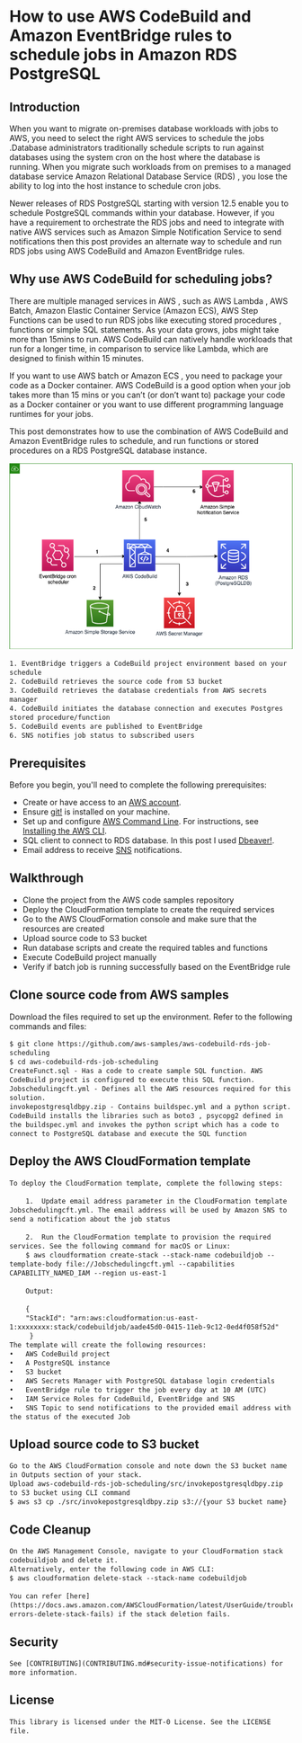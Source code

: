 
# How to use AWS CodeBuild and Amazon EventBridge rules to schedule jobs in Amazon RDS PostgreSQL

## Introduction
When you want to migrate on-premises database workloads with jobs to AWS, you need to select the right AWS services to schedule the jobs .Database administrators traditionally schedule scripts to run against databases using the system cron on the host where the database is running.  When you migrate such workloads from on premises to a managed database service Amazon Relational Database Service (RDS) , you lose the ability to log into the host instance to schedule cron jobs. 

Newer releases of RDS PostgreSQL starting with version 12.5 enable you to schedule PostgreSQL commands within your database. However, if you have a requirement to orchestrate the RDS jobs and need to integrate with native AWS services such as Amazon Simple Notification Service to send notifications then this post provides an alternate way to schedule  and run RDS jobs using AWS CodeBuild and Amazon EventBridge rules.

## Why use AWS CodeBuild for scheduling jobs?
There are multiple managed services in AWS , such as  AWS Lambda , AWS Batch, Amazon Elastic Container Service (Amazon ECS), AWS Step Functions can be used to run RDS jobs like executing stored procedures , functions or simple SQL statements. As your data grows, jobs might take more than 15mins to run. AWS CodeBuild can natively handle workloads that run for a longer time, in comparison to service like Lambda, which are designed to finish within 15 minutes.

If you want to use AWS batch or Amazon ECS , you need to package your code as a Docker container. AWS CodeBuild is a good option when your job takes more than 15 mins or  you can’t (or don’t want to) package your code as a Docker container or you want to use different programming language runtimes for your jobs. 
 

This post demonstrates how to use the combination of AWS CodeBuild and Amazon EventBridge rules to schedule, and run functions or stored procedures on a RDS PostgreSQL database instance. 

![Alt Text](Architecture-scheduling%20Amazon%20RDS%20jobs%20with%20AWS%20CodeBuild%20and%20Amazon%20EventBridge%20rules.png?raw=true  "Title")

    1. EventBridge triggers a CodeBuild project environment based on your schedule 
    2. CodeBuild retrieves the source code from S3 bucket
    3. CodeBuild retrieves the database credentials from AWS secrets manager
    4. CodeBuild initiates the database connection and executes Postgres stored procedure/function 
    5. CodeBuild events are published to EventBridge
    6. SNS notifies job status to subscribed users



## Prerequisites
Before you begin, you'll need to complete the following prerequisites:
    
   * Create or have access to an [AWS account](https://signin.aws.amazon.com/signin?redirect_uri=https%3A%2F%2Fportal.aws.amazon.com%2Fbilling%2Fsignup%2Fresume&client_id=signup).
   * Ensure [git!](https://git-scm.com/downloads) is installed on your machine.
   * Set up and configure [AWS Command Line](http://aws.amazon.com/cli). For instructions, see [Installing the AWS CLI](https://docs.aws.amazon.com/cli/latest/userguide/cli-chap-install.html).
   * SQL client to connect to RDS database. In this post I used [Dbeaver!](https://dbeaver.io/ ). 
   * Email address to receive [SNS](https://aws.amazon.com/sns) notifications.



## Walkthrough
    

  * Clone the project from the AWS code samples repository
  * Deploy the CloudFormation template to create the required services
  * Go to the AWS CloudFormation console and make sure that the resources are created
  * Upload source code to S3 bucket 
  * Run database scripts and create the required tables and functions
  * Execute CodeBuild project manually
  * Verify if batch job is running successfully based on the EventBridge rule




## Clone source code from AWS samples
   Download the files required to set up the environment. Refer to the following commands and files:

    $ git clone https://github.com/aws-samples/aws-codebuild-rds-job-scheduling
    $ cd aws-codebuild-rds-job-scheduling
    CreateFunct.sql - Has a code to create sample SQL function. AWS CodeBuild project is configured to execute this SQL function.
    Jobschedulingcft.yml - Defines all the AWS resources required for this solution.
    invokepostgresqldbpy.zip - Contains buildspec.yml and a python script. CodeBuild installs the libraries such as boto3 , psycopg2 defined in the buildspec.yml and invokes the python script which has a code to connect to PostgreSQL database and execute the SQL function


## Deploy the AWS CloudFormation template
    To deploy the CloudFormation template, complete the following steps:

        1.	Update email address parameter in the CloudFormation template Jobschedulingcft.yml. The email address will be used by Amazon SNS to send a notification about the job status

        2.	Run the CloudFormation template to provision the required services. See the following command for macOS or Linux:
        $ aws cloudformation create-stack --stack-name codebuildjob --template-body file://Jobschedulingcft.yml --capabilities CAPABILITY_NAMED_IAM --region us-east-1

        Output:

        {
        "StackId": "arn:aws:cloudformation:us-east-1:xxxxxxxx:stack/codebuildjob/aade45d0-0415-11eb-9c12-0ed4f058f52d"
         }
    The template will create the following resources:
    •	AWS CodeBuild project
    •	A PostgreSQL instance
    •	S3 bucket
    •	AWS Secrets Manager with PostgreSQL database login credentials
    •	EventBridge rule to trigger the job every day at 10 AM (UTC)
    •	IAM Service Roles for CodeBuild, EventBridge and SNS 
    •	SNS Topic to send notifications to the provided email address with the status of the executed Job

## Upload source code to S3 bucket
    Go to the AWS CloudFormation console and note down the S3 bucket name in Outputs section of your stack.
    Upload aws-codebuild-rds-job-scheduling/src/invokepostgresqldbpy.zip to S3 bucket using CLI command 
    $ aws s3 cp ./src/invokepostgresqldbpy.zip s3://{your S3 bucket name}



## Code Cleanup
    On the AWS Management Console, navigate to your CloudFormation stack codebuildjob and delete it.
    Alternatively, enter the following code in AWS CLI:
    $ aws cloudformation delete-stack --stack-name codebuildjob

    You can refer [here](https://docs.aws.amazon.com/AWSCloudFormation/latest/UserGuide/troubleshooting.html#troubleshooting-errors-delete-stack-fails) if the stack deletion fails.


## Security

    See [CONTRIBUTING](CONTRIBUTING.md#security-issue-notifications) for more information.


## License

    This library is licensed under the MIT-0 License. See the LICENSE file.
